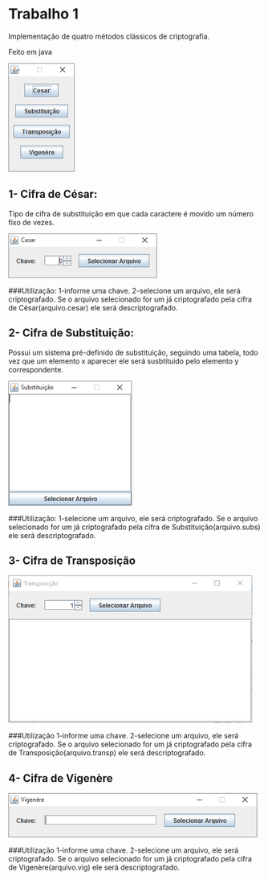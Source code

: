 # Trabalho 1
Implementação de quatro métodos clássicos de criptografia.

Feito em java

![Alt tag](https://raw.githubusercontent.com/liposo/sas/master/Trabalho%201/img/menu.PNG)

## 1- Cifra de César:
Tipo de cifra de substituição em que cada caractere é movido um número fixo de vezes.

![Alt tag](https://raw.githubusercontent.com/liposo/sas/master/Trabalho%201/img/cesar.PNG)

###Utilização:
    1-informe uma chave.
    2-selecione um arquivo, ele será criptografado.
Se o arquivo selecionado for um já criptografado pela cifra de César(arquivo.cesar) ele será descriptografado.

## 2- Cifra de Substituição:
Possui um sistema pré-definido de substituição, seguindo uma tabela, todo vez que um elemento x aparecer ele será susbtituido pelo
elemento y correspondente.

![Alt tag](https://raw.githubusercontent.com/liposo/sas/master/Trabalho%201/img/subs.PNG)

###Utilização:
    1-selecione um arquivo, ele será criptografado.
Se o arquivo selecionado for um já criptografado pela cifra de Substituição(arquivo.subs) ele será descriptografado.

## 3- Cifra de Transposição

![Alt tag](https://raw.githubusercontent.com/liposo/sas/master/Trabalho%201/img/transp.PNG)

###Utilização
    1-informe uma chave.
    2-selecione um arquivo, ele será criptografado.
Se o arquivo selecionado for um já criptografado pela cifra de Transposição(arquivo.transp) ele será descriptografado.

## 4- Cifra de Vigenère

![Alt tag](https://raw.githubusercontent.com/liposo/sas/master/Trabalho%201/img/vig.PNG)

###Utilização
    1-informe uma chave.
    2-selecione um arquivo, ele será criptografado.
Se o arquivo selecionado for um já criptografado pela cifra de Vigenère(arquivo.vig) ele será descriptografado.
